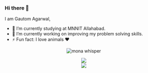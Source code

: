 ### Hi there 👋


I am Gautom Agarwal,

- 🔭 I’m currently studying at MNNIT Allahabad.
- 🌱 I’m currently working on improving my problem solving skills.
- ⚡ Fun fact: I love animals ♥️
<!--
- 👯 I’m looking to collaborate on ...
- 🤔 I’m looking for help with ...
- 💬 Ask me about ...
- 📫 How to reach me: ...
- 😄 Pronouns: ...
-->

<p align="center"><img src="https://github.githubassets.com/images/mona-whisper.gif" alt="mona whisper" /></p>

<p align="center">
  <a href="https://github.com/gautom5987/" target="_blank">
    <img src="https://github-readme-stats.vercel.app/api?username=gautom5987&count_private=true&include_all_commits=true&show_icons=true&bg_color=EFEFEF&border_radius=25&custom_title=My GitHub Stats" />
    <br>
    <img href="codeforces.com/gautom5987" src="https://codeforces-stats-api.herokuapp.com/stats?username=gautom5987&theme=1" />
  </a>
</p>


